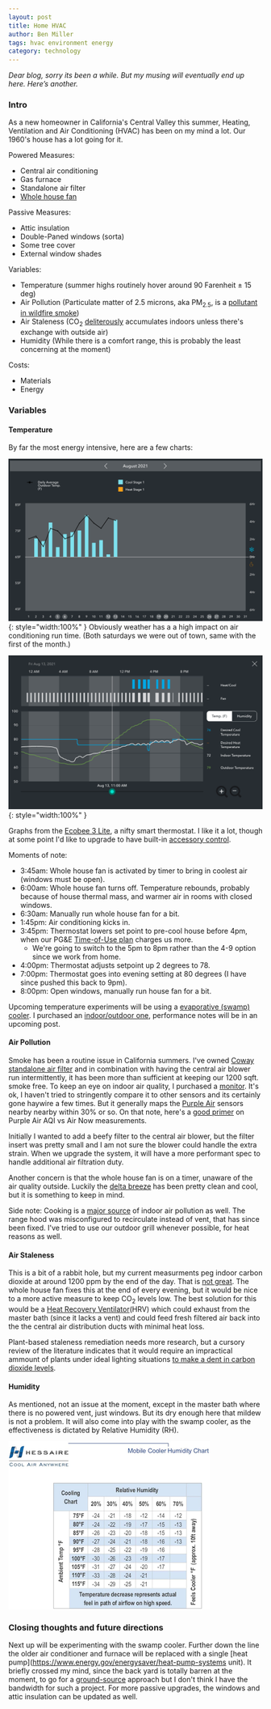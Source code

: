 ```yaml
---
layout: post
title: Home HVAC
author: Ben Miller
tags: hvac environment energy
category: technology
---
```


_Dear blog, sorry its been a while. But my musing will eventually end up here. Here’s another._

### Intro

As a new homeowner in California's Central Valley this summer, Heating, Ventilation and Air Conditioning (HVAC) has been on my mind a lot. Our 1960's house has a lot going for it.

Powered Measures:
* Central air conditioning
* Gas furnace
* Standalone air filter
* [Whole house fan](https://en.wikipedia.org/wiki/Whole-house_fan)

Passive Measures:
* Attic insulation
* Double-Paned windows (sorta)
* Some tree cover
* External window shades

Variables:
* Temperature (summer highs routinely hover around 90 Farenheit ± 15 deg)
* Air Pollution (Particulate matter of 2.5 microns, aka PM<sub>2.5</sub>, is a [pollutant in wildfire smoke](https://www.nature.com/articles/s41467-021-21708-0))
* Air Staleness (CO<sub>2</sub> [deliterously](https://www.gwern.net/zeo/CO2) accumulates indoors unless there's exchange with outside air)
* Humidity (While there is a comfort range, this is probably the least concerning at the moment)

Costs:
* Materials
* Energy

### Variables

#### Temperature

By far the most energy intensive, here are a few charts:

![Weather Impact](/images/weather_impact.png){: style="width:100%" }
Obviously weather has a a high impact on air conditioning run time. (Both saturdays we were out of town, same with the first of the month.)

![Example Day](/images/example_day.png){: style="width:100%" }

Graphs from the [Ecobee 3 Lite](https://www.ecobee.com/en-us/smart-thermostats/smart-wifi-thermostat/), a nifty smart thermostat. I like it a lot, though at some point I'd like to upgrade to have built-in [accessory control](https://www.ecobee.com/2015/06/feature-friday-free-cooling/).

Moments of note:
* 3:45am: Whole house fan is activated by timer to bring in coolest air (windows must be open).
* 6:00am: Whole house fan turns off. Temperature rebounds, probably because of house thermal mass, and warmer air in rooms with closed windows.
* 6:30am: Manually run whole house fan for a bit.
* 1:45pm: Air conditioning kicks in.
* 3:45pm: Thermostat lowers set point to pre-cool house before 4pm, when our PG&E [Time-of-Use plan](https://www.pge.com/en_US/residential/rate-plans/rate-plan-options/time-of-use-base-plan/time-of-use-plan.page) charges us more.
  * We're going to switch to the 5pm to 8pm rather than the 4-9 option since we work from home.
* 4:00pm: Thermostat adjusts setpoint up 2 degrees to 78.
* 7:00pm: Thermostat goes into evening setting at 80 degrees (I have since pushed this back to 9pm).
* 8:00pm: Open windows, manually run house fan for a bit.

Upcoming temperature experiments will be using a [evaporative (swamp) cooler](https://en.wikipedia.org/wiki/Evaporative_cooler). I purchased an [indoor/outdoor one](https://hessaire.com/products/mc18m-mc18v-mc18mt), performance notes will be in an upcoming post.

#### Air Pollution

Smoke has been a routine issue in California summers. I've owned [Coway standalone air filter](https://cowaymega.com/products/coway-mighty-ap-1512hh) and in combination with having the central air blower run intermittently, it has been more than sufficient at keeping our 1200 sqft. smoke free. To keep an eye on indoor air quality, I purchased a [monitor](https://temtopus.com/collections/top-sellers/products/temtop-p1000-air-quality-detector-professional-co2-pm2-5-pm10-temperature-humidity-monitor-air-quality-meter). It's ok, I haven't tried to stringently compare it to other sensors and its certainly gone haywire a few times. But it generally maps the [Purple Air](https://www2.purpleair.com/) sensors nearby nearby within 30% or so. On that note, here's a [good primer](https://thebolditalic.com/understanding-purpleair-vs-airnow-gov-measurements-of-wood-smoke-pollution-562923a55226) on Purple Air AQI vs Air Now measurements.

Initially I wanted to add a beefy filter to the central air blower, but the filter insert was pretty small and I am not sure the blower could handle the extra strain. When we upgrade the system, it will have a more performant spec to handle additional air filtration duty.

Another concern is that the whole house fan is on a timer, unaware of the air quality outside. Luckily the [delta breeze](https://www.nps.gov/articles/000/surfing-the-delta-breeze-at-sacramento-san-joaquin-delta-national-heritage-area.htm) has been pretty clean and cool, but it is something to keep in mind.

Side note: Cooking is a [major source](https://ww2.arb.ca.gov/resources/documents/indoor-air-pollution-cooking) of indoor air pollution as well. The range hood was misconfigured to recirculate instead of vent, that has since been fixed. I've tried to use our outdoor grill whenever possible, for heat reasons as well.

#### Air Staleness

This is a bit of a rabbit hole, but my current measurments peg indoor carbon dioxide at around 1200 ppm by the end of the day. That is [not great](https://www.ncbi.nlm.nih.gov/pmc/articles/PMC7229519/). The whole house fan fixes this at the end of every evening, but it would be nice to a more active measure to keep CO<sub>2</sub> levels low. The best solution for this would be a [Heat Recovery Ventilator](https://en.wikipedia.org/wiki/Heat_recovery_ventilation)(HRV) which could exhaust from the master bath (since it lacks a vent) and could feed fresh filtered air back into the the central air distribution ducts with minimal heat loss.

Plant-based staleness remediation needs more research, but a cursory review of the literature indicates that it would require an impractical ammount of plants under ideal lighting situations [to make a dent in carbon dioxide levels](https://www.matec-conferences.org/articles/matecconf/pdf/2017/17/matecconf_iscee2017_05004.pdf).

#### Humidity

As mentioned, not an issue at the moment, except in the master bath where there is no powered vent, just windows. But its dry enough here that mildew is not a problem. It will also come into play with the swamp cooler, as the effectiveness is dictated by Relative Humidity (RH).

![Evap effectiveness](/images/evap_effectiveness.png)

### Closing thoughts and future directions

Next up will be experimenting with the swamp cooler. Further down the line the older air conditioner and furnace will be replaced with a single [heat pump](https://www.energy.gov/energysaver/heat-pump-systems unit). It briefly crossed my mind, since the back yard is totally barren at the moment, to go for a [ground-source](https://www.energy.gov/energysaver/heat-and-cool/heat-pump-systems/geothermal-heat-pumps) approach but I don't think I have the bandwidth for such a project. For more passive upgrades, the windows and attic insulation can be updated as well.

